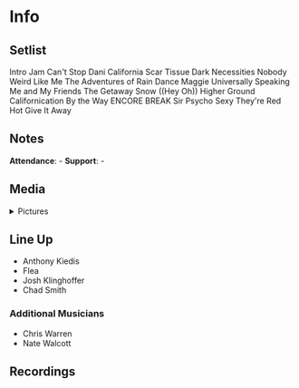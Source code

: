 # Info

## Setlist

Intro Jam
Can't Stop
Dani California
Scar Tissue
Dark Necessities
Nobody Weird Like Me
The Adventures of Rain Dance Maggie
Universally Speaking
Me and My Friends
The Getaway
Snow ((Hey Oh))
Higher Ground
Californication
By the Way
ENCORE BREAK
Sir Psycho Sexy
They're Red Hot
Give It Away

## Notes

**Attendance**: -
**Support**: -

## Media 

<details>
  <summary>Pictures</summary>
  <!--<img alt="Setlist" title="Setlist" src="_.jpg" height="200" />
  <img alt="Clipping" title="Clipping" src="_.jpg" height="200" />
  <img alt="Flyer" title="Flyer" src="_.jpg" height="200" />-->
</details>

## Line Up

* Anthony Kiedis
* Flea
* Josh Klinghoffer
* Chad Smith

### Additional Musicians

* Chris Warren  
* Nate Walcott

## Recordings

